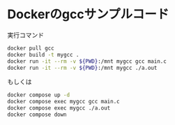
# Dockerのgccサンプルコード

実行コマンド

```bash
docker pull gcc
docker build -t mygcc .
docker run -it --rm -v ${PWD}:/mnt mygcc gcc main.c
docker run -it --rm -v ${PWD}:/mnt mygcc ./a.out
```

もしくは

```bash
docker compose up -d
docker compose exec mygcc gcc main.c
docker compose exec mygcc ./a.out
docker compose down
```

